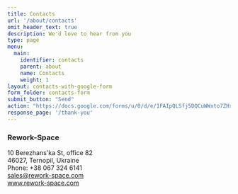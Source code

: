 ```yaml
---
title: Contacts
url: '/about/contacts'
omit_header_text: true
description: We'd love to hear from you
type: page
menu:
  main:
    identifier: contacts
    parent: about
    name: Contacts
    weight: 1
layout: contacts-with-google-form
form_folder: contacts-form
submit_button: "Send"
action: "https://docs.google.com/forms/u/0/d/e/1FAIpQLSfj5DQCuWWxto7ZHr5wMASK_PkHL03T4AWWZLF1b_QRqfJ3AQ/formResponse"
response_page: '/thank-you'
---
```


### Rework-Space

10 Berezhans'ka St, office 82  
46027, Ternopil, Ukraine  
Phone: +38 067 324 6141  
sales@rework-space.com  
www.rework-space.com  
